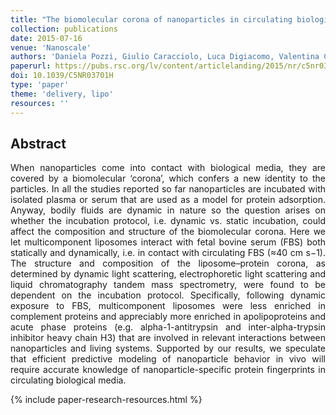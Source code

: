 ```yaml
---
title: "The biomolecular corona of nanoparticles in circulating biological media"
collection: publications
date: 2015-07-16
venue: 'Nanoscale'
authors: 'Daniela Pozzi, Giulio Caracciolo, Luca Digiacomo, Valentina Colapicchioni, Sara Palchetti, Anna Laura Capriotti, Chiara Cavaliere, Riccardo Zenezini Chiozzi, Antonio Puglisi, Alado Laganà'
paperurl: https://pubs.rsc.org/lv/content/articlelanding/2015/nr/c5nr03701h/unauth#!divAbstract
doi: 10.1039/C5NR03701H
type: 'paper'
theme: 'delivery, lipo'
resources: ''
---
```


<h2> Abstract </h2>
<p align= "justify">
When nanoparticles come into contact with biological media, they are covered by a biomolecular ‘corona’, which confers a new identity to the particles. In all the studies reported so far nanoparticles are incubated with isolated plasma or serum that are used as a model for protein adsorption. Anyway, bodily fluids are dynamic in nature so the question arises on whether the incubation protocol, i.e. dynamic vs. static incubation, could affect the composition and structure of the biomolecular corona. Here we let multicomponent liposomes interact with fetal bovine serum (FBS) both statically and dynamically, i.e. in contact with circulating FBS (≈40 cm s−1). The structure and composition of the liposome–protein corona, as determined by dynamic light scattering, electrophoretic light scattering and liquid chromatography tandem mass spectrometry, were found to be dependent on the incubation protocol. Specifically, following dynamic exposure to FBS, multicomponent liposomes were less enriched in complement proteins and appreciably more enriched in apolipoproteins and acute phase proteins (e.g. alpha-1-antitrypsin and inter-alpha-trypsin inhibitor heavy chain H3) that are involved in relevant interactions between nanoparticles and living systems. Supported by our results, we speculate that efficient predictive modeling of nanoparticle behavior in vivo will require accurate knowledge of nanoparticle-specific protein fingerprints in circulating biological media.


{% include paper-research-resources.html %}
